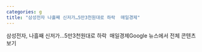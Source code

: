 ```yaml
---
categories: g
title: "삼성전자 나흘째 신저가…5만3천원대로 하락  매일경제"
---
```

삼성전자, 나흘째 신저가…5만3천원대로 하락&nbsp;&nbsp;매일경제Google 뉴스에서 전체 콘텐츠 보기